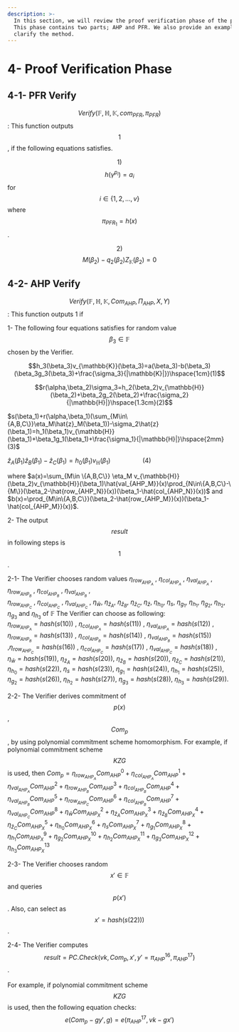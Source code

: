 ```yaml
---
description: >-
  In this section, we will review the proof verification phase of the protocol.
  This phase contains two parts; AHP and PFR. We also provide an example to
  clarify the method.
---
```


# 4- Proof Verification Phase

## 4-1- PFR Verify
$$Verify(\mathbb{F}, \mathbb{H}, \mathbb{K}, com_{PFR},\pi_{PFR})$$: This function outputs $$1$$, if the following equations satisfies.

&#x20;$$1)$$ $$h(\gamma^{p_i})=a_i$$ for $$i\in \{1,2,...,v\}$$ where $$\pi_{PFR_1}=h(x)$$.

$$2)$$ $$M(\beta_2)-q_2(\beta_2)Z_{\mathbb{K}}(\beta_2)=0$$

## 4-2- AHP Verify

$$Verify(\mathbb{F}, \mathbb{H}, \mathbb{K}, Com_{AHP},\Pi_{AHP},X,Y)$$: This function outputs 1 if

1- The following four equations satisfies for random value  $$\beta_3\in\mathbb{F}$$ chosen by the Verifier.

$$h_3(\beta_3)v_{\mathbb{K}}(\beta_3)=a(\beta_3)-b(\beta_3)(\beta_3g_3(\beta_3)+\frac{\sigma_3}{|\mathbb{K}|})\hspace{1cm}(1)$$

$$r(\alpha,\beta_2)\sigma_3=h_2(\beta_2)v_{\mathbb{H}}(\beta_2)+\beta_2g_2(\beta_2)+\frac{\sigma_2}{|\mathbb{H}|}\hspace{1.3cm}(2)$$

$`s(\beta_1)+r(\alpha,\beta_1)(\sum_{M\in\{A,B,C\}}\eta_M\hat{z}_M(\beta_1))-\sigma_2\hat{z}(\beta_1)=h_1(\beta_1)v_{\mathbb{H}}(\beta_1)+\beta_1g_1(\beta_1)+\frac{\sigma_1}{|\mathbb{H}|}\hspace{2mm}(3)`$

$`\hat{z}_A(\beta_1)\hat{z}_B(\beta_1)-\hat{z}_C(\beta_1)=h_0(\beta_1)v_{\mathbb{H}}(\beta_1)\hspace{2cm}(4)`$

where $`a(x)=\sum_{M\in \{A,B,C\}} \eta_M v_{\mathbb{H}}(\beta_2)v_{\mathbb{H}}(\beta_1)\hat{val_{AHP_M}}(x)\prod_{N\in\{A,B,C\}-\{M\}}(\beta_2-\hat{row_{AHP_N}}(x))(\beta_1-\hat{col_{AHP_N}}(x))`$ and $`b(x)=\prod_{M\in\{A,B,C\}}(\beta_2-\hat{row_{AHP_M}}(x))(\beta_1-\hat{col_{AHP_M}}(x))`$.&#x20;

2- The output $$result$$ in following steps is $$1$$.

2-1- The Verifier chooses random values $`\eta_{row_{AHP_A}}`$ , $`\eta_{col_{AHP_A}}`$ , $`\eta_{val_{AHP_A}}`$ , $`\eta_{row_{AHP_B}}`$ , $`\eta_{col_{AHP_B}}`$ , $`\eta_{val_{AHP_B}}`$ ,\
&#x20; $`\eta_{row_{AHP_C}}`$ , $`\eta_{col_{AHP_C}}`$ , $`\eta_{val_{AHP_C}}`$ ,  $`\eta_{\hat{w}}`$, $`\eta_{\hat{z}_A}`$, $`\eta_{\hat{z}_B}`$, $`\eta_{\hat{z}_C}`$, $`\eta_{\hat{z}}`$, $`\eta_{h_0}`$, $`\eta_s`$, $`\eta_{g_1}`$, $`\eta_{h_1}`$, $`\eta_{g_2}`$, $`\eta_{h_2}`$, $`\eta_{g_3}`$ and $`\eta_{h_3}`$ of $`\mathbb{F}`$ The Verifier can choose as following:\
&#x20;$`\eta_{row_{AHP_A}}=hash(s(10))`$ , $`\eta_{col_{AHP_A}}=hash(s(11))`$ , $`\eta_{val_{AHP_A}}=hash(s(12))`$ , $`\eta_{row_{AHP_B}}=hash(s(13))`$ , $`\eta_{col_{AHP_B}}=hash(s(14))`$ , $`\eta_{val_{AHP_B}}=hash(s(15))`$ ,$`\eta_{row_{AHP_C}}=hash(s(16))`$ , $`\eta_{col_{AHP_C}}=hash(s(17))`$ , $`\eta_{val_{AHP_C}}=hash(s(18))`$ ,\
$`\eta_{\hat{w}}=hash(s(19))`$, $`\eta_{\hat{z}_A}=hash(s(20))`$, $`\eta_{\hat{z}_B}=hash(s(20))`$, $`\eta_{\hat{z}_C}=hash(s(21))`$,  $`\eta_{h_0}=hash(s(22))`$, $`\eta_{s}=hash(s(23))`$, $`\eta_{g_1}=hash(s(24))`$, $`\eta_{h_1}=hash(s(25))`$,  $`\eta_{g_2}=hash(s(26))`$, $`\eta_{h_2}=hash(s(27))`$, $`\eta_{g_3}=hash(s(28))`$, $`\eta_{h_3}=hash(s(29))`$.&#x20;

2-2- The Verifier derives commitment of $$p(x)$$, $$Com_p$$, by using polynomial commitment scheme homomorphism.
For example, if polynomial commitment scheme $$KZG$$  is used, then
$`Com_p=\eta_{row_{AHP_A}}Com_{AHP}^0+\eta_{col_{AHP_A}}Com_{AHP}^1+\eta_{val_{AHP_A}}Com_{AHP}^2+\eta_{row_{AHP_B}}Com_{AHP}^3+\eta_{col_{AHP_B}}Com_{AHP}^4+\eta_{val_{AHP_B}}Com_{AHP}^5+\eta_{row_{AHP_C}}Com_{AHP}^6+\eta_{col_{AHP_B}}Com_{AHP}^7+\eta_{val_{AHP_C}}Com_{AHP}^8+\eta_{\hat{w}}Com_{AHP_X}^2+\eta_{\hat{z}_A}Com_{AHP_X}^3+\eta_{\hat{z}_B}Com_{AHP_X}^4+\eta_{\hat{z}_C}Com_{AHP_X}^5+\eta_{h_0}Com_{AHP_X}^6+\eta_sCom_{AHP_X}^7+\eta_{g_1}Com_{AHP_X}^8+\eta_{h_1}Com_{AHP_X}^9+\eta_{g_2}Com_{AHP_X}^{10}+\eta_{h_2}Com_{AHP_X}^{11}+\eta_{g_3}Com_{AHP_X}^{12}+\eta_{h_3}Com_{AHP_X}^{13}`$ 


2-3- The Verifier chooses random $$x'\in\mathbb{F}$$ and queries $$p(x')$$.  Also, can select as $$x'=hash(s(22)))$$.

2-4- The Verifier computes $$result=PC.Check(vk,Com_p,x',y'=\pi_{AHP}^{16},\pi_{AHP}^{17})$$.\
&#x20;    \
For example, if polynomial commitment scheme $$KZG$$ is used, then the following equation checks:\
&#x20;     $$e(Com_p-gy',g)=e(\pi_{AHP}^{17},vk-gx')$$ \
&#x20;
